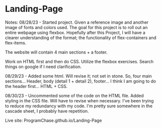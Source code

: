 # Landing-Page

Notes: 08/28/23 - Started project. Given a reference image and another image of fonts and colors used. The goal for this project is to roll out an entire webpage using flexbox. Hopefully after this Project, I will have a clearer understanding of the format; the functionality of flex-containers and flex-items. 

The website will contain 4 main sections + a footer.

Work on HTML first and then do CSS. Utilize the flexbox exercises. Search things on google if I need clarification.

08/29/23 - Added some html. Will revise it; not set in stone. So, four main sections... Header, body (detail 1 + detail 2), footer... I think I am going to do the header first... HTML + CSS. 

08/30/23 - Uncommented some of the code on the HTML file. Added styling in the CSS file. Will have to revise when necessary. I've been trying to reduce my redundancy with my code. I'm pretty sure somewhere in the cascade sheet, I probably have repetition. 

Live site: ProgramChase.github.io/Landing-Page
